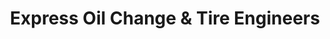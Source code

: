 ---
title: "Express Oil Change & Tire Engineers"
url: /alpharetta/express-oil-change-and-tire-engineers-north-main-street/
shop: tyres
---